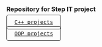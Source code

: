 ### Repository for Step IT project

[<kbd style="padding: 10px 20px; border: 1px solid black; border-radius: 5px; background-color: #;">C++ projects</kbd>](https://github.com/mzdevI/stepit-projects/tree/c++)

[<kbd style="padding: 10px 20px; border: 1px solid black; border-radius: 5px; background-color: #;">OOP projects</kbd>](https://github.com/mzdevI/stepit-projects/tree/OOP)
